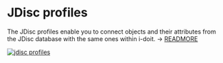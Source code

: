 # JDisc profiles

The JDisc profiles enable you to connect objects and their attributes from the JDisc database with the same ones within i-doit. → [READMORE](../../../../consolidate-data/jdisc-discovery.md)

[![jdisc profiles](../../../../assets/images/en/system-administration/administration/import-and-interfaces/jdisc/2-jd.png)](../../../../assets/images/en/system-administration/administration/import-and-interfaces/jdisc/2-if.png)
